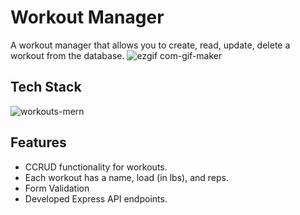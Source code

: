 # Workout Manager 
A workout manager that allows you to create, read, update, delete a workout from the database.
![ezgif com-gif-maker](https://user-images.githubusercontent.com/70309225/183317343-e7f066a2-9daf-4f37-86ce-e7f133aa749f.gif)

## Tech Stack
![workouts-mern](https://user-images.githubusercontent.com/70309225/183312642-f1133cf7-cf44-4b6f-8632-a808d19cef0c.png)


## Features
- CCRUD functionality for workouts.
- Each workout has a name, load (in lbs), and reps.
- Form Validation
- Developed Express API endpoints.
